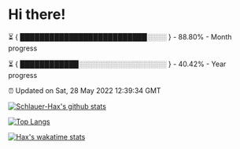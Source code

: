 # Hi there!

⏳ { ██████████████████████████░░░░ } - 88.80% - Month progress

⏳ { ████████████░░░░░░░░░░░░░░░░░░ } - 40.42% - Year progress

⏰ Updated on Sat, 28 May 2022 12:39:34 GMT


[![Schlauer-Hax's github stats](https://github-readme-stats.vercel.app/api?username=Schlauer-Hax&show_icons=true&theme=dark&count_private=true)](https://github.com/Schlauer-Hax)


[![Top Langs](https://github-readme-stats.vercel.app/api/top-langs/?username=Schlauer-Hax&layout=compact&theme=dark)](https://github.com/Schlauer-Hax?tab=repositories)


[![Hax's wakatime stats](https://github-readme-stats.vercel.app/api/wakatime?username=Hax&theme=dark)](https://wakatime.com/@Hax)

